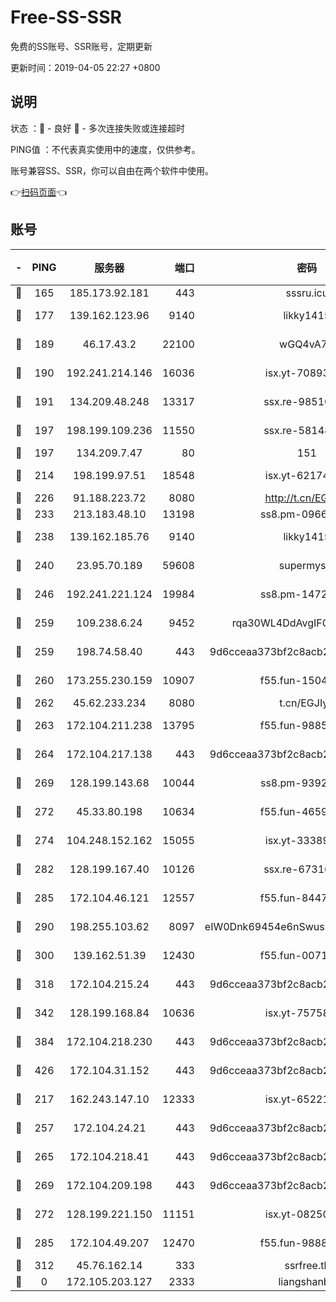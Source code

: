 # Free-SS-SSR

免费的SS账号、SSR账号，定期更新

更新时间：2019-04-05 22:27 +0800

## 说明

状态     ：🙂 - 良好 🙁 - 多次连接失败或连接超时

PING值   ：不代表真实使用中的速度，仅供参考。

账号兼容SS、SSR，你可以自由在两个软件中使用。

👉[扫码页面](https://liesauer.github.io/Free-SS-SSR/)👈

## 账号

|-|PING|服务器|端口|密码|加密方式|区域|
|:----:|:----:|:-----:|-----:|:----:|:----:|:----:|
|🙂|165|185.173.92.181|443|sssru.icu|rc4-md5|RU|
|🙂|177|139.162.123.96|9140|likky1415|aes-256-cfb|JP|
|🙂|189|46.17.43.2|22100|wGQ4vA7D|aes-256-gcm|RU|
|🙂|190|192.241.214.146|16036|isx.yt-70893700|aes-256-cfb|US|
|🙂|191|134.209.48.248|13317|ssx.re-98510998|aes-256-cfb|US|
|🙂|197|198.199.109.236|11550|ssx.re-58148686|aes-256-cfb|US|
|🙂|197|134.209.7.47|80|151|chacha20|US|
|🙂|214|198.199.97.51|18548|isx.yt-62174494|aes-256-cfb|US|
|🙂|226|91.188.223.72|8080|http://t.cn/EGJIyrl|rc4-md5|RU|
|🙂|233|213.183.48.10|13198|ss8.pm-09661555|rc4-md5|RU|
|🙂|238|139.162.185.76|9140|likky1415|aes-256-cfb|DE|
|🙂|240|23.95.70.189|59608|supermyssr|chacha20-ietf|US|
|🙂|246|192.241.221.124|19984|ss8.pm-14722221|aes-256-cfb|US|
|🙂|259|109.238.6.24|9452|rqa30WL4DdAvgIFG6Fs3znzTa|aes-256-cfb|FR|
|🙂|259|198.74.58.40|443|9d6cceaa373bf2c8acb22e60b6a58be6|aes-256-cfb|US|
|🙂|260|173.255.230.159|10907|f55.fun-15045227|aes-256-cfb|US|
|🙂|262|45.62.233.234|8080|t.cn/EGJIyrl|rc4-md5|CA|
|🙂|263|172.104.211.238|13795|f55.fun-98857408|aes-256-cfb|US|
|🙂|264|172.104.217.138|443|9d6cceaa373bf2c8acb22e60b6a58be6|aes-256-cfb|US|
|🙂|269|128.199.143.68|10044|ss8.pm-93920348|aes-256-cfb|SG|
|🙂|272|45.33.80.198|10634|f55.fun-46596927|aes-256-cfb|US|
|🙂|274|104.248.152.162|15055|isx.yt-33389833|aes-256-cfb|SG|
|🙂|282|128.199.167.40|10126|ssx.re-67316869|aes-256-cfb|SG|
|🙂|285|172.104.46.121|12557|f55.fun-84475038|aes-256-cfb|SG|
|🙂|290|198.255.103.62|8097|eIW0Dnk69454e6nSwuspv9DmS201tQ0D|aes-256-cfb|US|
|🙂|300|139.162.51.39|12430|f55.fun-00710009|aes-256-cfb|SG|
|🙂|318|172.104.215.24|443|9d6cceaa373bf2c8acb22e60b6a58be6|aes-256-cfb|US|
|🙂|342|128.199.168.84|10636|isx.yt-75758987|aes-256-cfb|SG|
|🙂|384|172.104.218.230|443|9d6cceaa373bf2c8acb22e60b6a58be6|aes-256-cfb|US|
|🙂|426|172.104.31.152|443|9d6cceaa373bf2c8acb22e60b6a58be6|aes-256-cfb|US|
|🙂|217|162.243.147.10|12333|isx.yt-65221310|aes-256-cfb|US|
|🙂|257|172.104.24.21|443|9d6cceaa373bf2c8acb22e60b6a58be6|aes-256-cfb|US|
|🙂|265|172.104.218.41|443|9d6cceaa373bf2c8acb22e60b6a58be6|aes-256-cfb|US|
|🙂|269|172.104.209.198|443|9d6cceaa373bf2c8acb22e60b6a58be6|aes-256-cfb|US|
|🙂|272|128.199.221.150|11151|isx.yt-08250100|aes-256-cfb|SG|
|🙂|285|172.104.49.207|12470|f55.fun-98888236|aes-256-cfb|SG|
|🙂|312|45.76.162.14|333|ssrfree.tk|rc4|SG|
|🙁|0|172.105.203.127|2333|liangshanbo|chacha20|JP|

